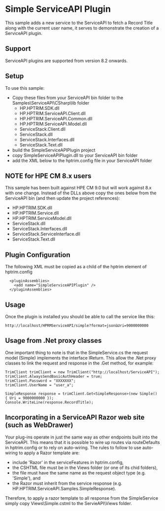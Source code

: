 # Simple ServiceAPI Plugin
This sample adds a new service to the ServiceAPI to fetch a Record Title along with the current user name, it serves to demonstrate the creation of a ServiceAPI plugin.

## Support
ServiceAPI plugins are supported from version 8.2 onwards.

## Setup
To use this sample:
 - Copy these files from your ServiceAPI bin folder to the Samples\ServiceAPI\CSharp\lib folder
    - HP.HPTRIM.SDK.dll
	- HP.HPTRIM.ServiceAPI.Client.dll
	- HP.HPTRIM.ServiceAPI.Common.dll
	- HP.HPTRIM.ServiceAPI.Model.dll
	- ServiceStack.Client.dll
	- ServiceStack.dll
	- ServiceStack.Interfaces.dll
	- ServiceStack.Text.dll
 - build the SimpleServiceAPIPlugin project
 - copy SimpleServiceAPIPlugin.dll to your ServiceAPI bin folder
 - add the XML below to the hptrim.config file in your ServiceAPI folder

## NOTE for HPE CM 8.x users
This sample has been built against HPE CM 9.0 but will work against 8.x with one change.   Instead of the DLLs above copy the ones below from the ServiceAPI bin (and then update the project references):
 - HP.HPTRIM.SDK.dll
 - HP.HPTRIM.Service.dll
 - HP.HPTRIM.ServiceModel.dll
 - ServiceStack.dll
 - ServiceStack.Interfaces.dll
 - ServiceStack.ServiceInterface.dll
 - ServiceStack.Text.dll
 
 
## Plugin Configuration
The following XML must be copied as a child of the hptrim element of hptrim.config

```
  <pluginAssemblies>
    <add name="SimpleServiceAPIPlugin" />
  </pluginAssemblies>
```  



## Usage
Once the plugin is installed you should be able to call the service like this:


```
http://localhost/HPRMServiceAPI/simple?format=json&Uri=9000000000
```

## Usage from .Net proxy classes
One important thing to note is that in the SimpleService.cs the request model (Simple) implements the interface IReturn<SimpleResponse>. This allow the .Net proxy classes to link the request and response in the .Get method, for example:

```
TrimClient trimClient = new TrimClient("http://localhost/ServiceAPI");
trimClient.AlwaysSendBasicAuthHeader = true;
trimClient.Password = "XXXXXXX";
trimClient.UserName = "user_a";

SimpleResponse response = trimClient.Get<SimpleResponse>(new Simple() { Uri = 9000000000 });
Console.WriteLine(response.RecordTitle);
```

## Incorporating in a ServiceAPI Razor web site (such as WebDrawer)
Your plug-ins operate in just the same way as other endpoints built into the ServiceAPI.  This means that it is possible to wire up routes via routeDefaults in hptrim.config or to rely on auto-wiring.  The rules to follow to use auto-wiring to apply a Razor template are:
 * include 'Razor' in the serviceFeatures in hptrim.config,
 * the CSHTML file must be in the Views folder (or one of its chid folders),
 * the file must have the same name as the request object type (e.g. 'Simple'), and
 * the Razor must inherit from the service response (e.g. HP.HPTRIM.ServiceAPI.Samples.SimpleResponse).
 
 Therefore, to apply a razor template to all response from the SimpleService simply copy Views\Simple.cstml to the ServieAPI\Views folder.